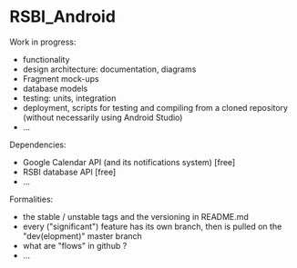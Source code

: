 # RSBI_Android

Work in progress:
- functionality
- design architecture: documentation, diagrams
- Fragment mock-ups
- database models
- testing: units, integration
- deployment, scripts for testing and compiling from a cloned repository (without necessarily using Android Studio)
- ...

Dependencies:
- Google Calendar API (and its notifications system) [free]
- RSBI database API [free]
- ...

Formalities:
- the stable / unstable tags and the versioning in README.md
- every ("significant") feature has its own branch, then is pulled on the "dev(elopment)" master branch
- what are "flows" in github ?
- ...

